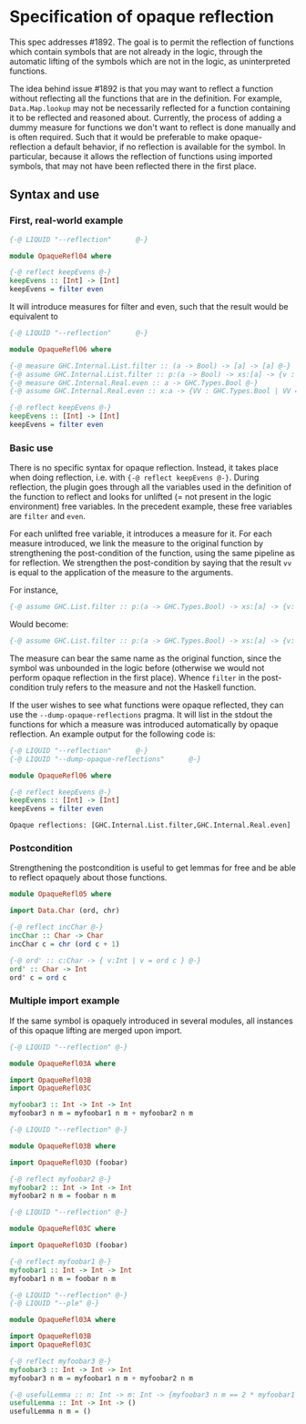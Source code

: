 # Specification of opaque reflection

This spec addresses #1892. The goal is to permit the reflection of functions which contain symbols that are not already in the logic, through the automatic lifting of the symbols which are not in the logic, as uninterpreted functions.

The idea behind issue #1892 is that you may want to reflect a function without reflecting all the functions that are in the definition. For example, `Data.Map.lookup` may not be necessarily reflected for a function containing it to be reflected and reasoned about. Currently, the process of adding a dummy measure for functions we don't want to reflect is done manually and is often required. Such that it would be preferable to make opaque-reflection a default behavior, if no reflection is available for the symbol. In particular, because it allows the reflection of functions using imported symbols, that may not have been reflected there in the first place.

## Syntax and use

### First, real-world example

```Haskell
{-@ LIQUID "--reflection"      @-}

module OpaqueRefl04 where

{-@ reflect keepEvens @-}
keepEvens :: [Int] -> [Int]
keepEvens = filter even
```

It will introduce measures for filter and even, such that the result would be equivalent to

```Haskell
{-@ LIQUID "--reflection"      @-}

module OpaqueRefl06 where

{-@ measure GHC.Internal.List.filter :: (a -> Bool) -> [a] -> [a] @-}
{-@ assume GHC.Internal.List.filter :: p:(a -> Bool) -> xs:[a] -> {v : [a] | v == GHC.Internal.List.filter p xs && len v <= len xs} @-}
{-@ measure GHC.Internal.Real.even :: a -> GHC.Types.Bool @-}
{-@ assume GHC.Internal.Real.even :: x:a -> {VV : GHC.Types.Bool | VV == GHC.Internal.Real.even x} @-}

{-@ reflect keepEvens @-}
keepEvens :: [Int] -> [Int]
keepEvens = filter even
```

### Basic use

There is no specific syntax for opaque reflection. Instead, it takes place when doing reflection, i.e. with `{-@ reflect keepEvens @-}`. During reflection, the plugin goes through all the variables used in the definition of the function to reflect and looks for unlifted (= not present in the logic environment) free variables. In the precedent example, these free variables are `filter` and `even`.

For each unlifted free variable, it introduces a measure for it. For each measure introduced, we link the measure to the original function by strengthening the post-condition of the function, using the same pipeline as for reflection. We strengthen the post-condition by saying that the result `vv` is equal to the application of the measure to the arguments.

For instance,

```Haskell
{-@ assume GHC.List.filter :: p:(a -> GHC.Types.Bool) -> xs:[a] -> {v: [a] | len(v) <= len(xs) } @-}
```

Would become:

```Haskell
{-@ assume GHC.List.filter :: p:(a -> GHC.Types.Bool) -> xs:[a] -> {v: [a] | len(v) <= len(xs) && v = GHC.List.filter p xs} @-}
```

The measure can bear the same name as the original function, since the symbol was unbounded in the logic before (otherwise we would not perform opaque reflection in the first place). Whence `filter` in the post-condition truly refers to the measure and not the Haskell function.

If the user wishes to see what functions were opaque reflected, they can use the `--dump-opaque-reflections` pragma. It will list in the stdout the functions for which a measure was introduced automatically by opaque reflection. An example output for the following code is:

```Haskell
{-@ LIQUID "--reflection"      @-}
{-@ LIQUID "--dump-opaque-reflections"      @-}

module OpaqueRefl06 where

{-@ reflect keepEvens @-}
keepEvens :: [Int] -> [Int]
keepEvens = filter even
```

```
Opaque reflections: [GHC.Internal.List.filter,GHC.Internal.Real.even]
```

### Postcondition
Strengthening the postcondition is useful to get lemmas for free and be able to reflect opaquely about those functions.

```Haskell
module OpaqueRefl05 where

import Data.Char (ord, chr)

{-@ reflect incChar @-}
incChar :: Char -> Char
incChar c = chr (ord c + 1)

{-@ ord' :: c:Char -> { v:Int | v = ord c } @-}
ord' :: Char -> Int
ord' c = ord c
```

### Multiple import example

If the same symbol is opaquely introduced in several modules, all instances of this opaque lifting are merged upon import.

```Haskell
{-@ LIQUID "--reflection" @-}

module OpaqueRefl03A where

import OpaqueRefl03B
import OpaqueRefl03C

myfoobar3 :: Int -> Int -> Int
myfoobar3 n m = myfoobar1 n m + myfoobar2 n m
```
```Haskell
{-@ LIQUID "--reflection" @-}

module OpaqueRefl03B where

import OpaqueRefl03D (foobar)

{-@ reflect myfoobar2 @-}
myfoobar2 :: Int -> Int -> Int
myfoobar2 n m = foobar n m
```

```Haskell
{-@ LIQUID "--reflection" @-}

module OpaqueRefl03C where

import OpaqueRefl03D (foobar)

{-@ reflect myfoobar1 @-}
myfoobar1 :: Int -> Int -> Int
myfoobar1 n m = foobar n m
```

```Haskell
{-@ LIQUID "--reflection" @-}
{-@ LIQUID "--ple" @-}

module OpaqueRefl03A where

import OpaqueRefl03B
import OpaqueRefl03C

{-@ reflect myfoobar3 @-}
myfoobar3 :: Int -> Int -> Int
myfoobar3 n m = myfoobar1 n m + myfoobar2 n m

{-@ usefulLemma :: n: Int -> m: Int -> {myfoobar3 n m == 2 * myfoobar1 n m} @-}
usefulLemma :: Int -> Int -> ()
usefulLemma n m = ()
```